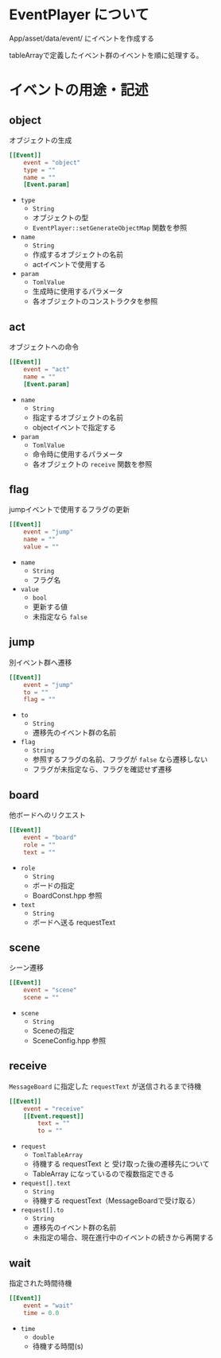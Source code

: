 # EventPlayer について

App/asset/data/event/ にイベントを作成する

tableArrayで定義したイベント群のイベントを順に処理する。

# イベントの用途・記述

## object
オブジェクトの生成

```toml
[[Event]]
    event = "object"
    type = ""
    name = ""
    [Event.param]
```

- `type`
    - `String`
    - オブジェクトの型
    - `EventPlayer::setGenerateObjectMap` 関数を参照
- `name`
    - `String`
    - 作成するオブジェクトの名前
    - actイベントで使用する
- `param`
    - `TomlValue`
    - 生成時に使用するパラメータ
    - 各オブジェクトのコンストラクタを参照

## act
オブジェクトへの命令

```toml
[[Event]]
    event = "act"
    name = ""
    [Event.param]
```

- `name`
    - `String`
    - 指定するオブジェクトの名前
    - objectイベントで指定する
- `param`
    - `TomlValue`
    - 命令時に使用するパラメータ
    - 各オブジェクトの `receive` 関数を参照

## flag
jumpイベントで使用するフラグの更新

```toml
[[Event]]
    event = "jump"
    name = ""
    value = ""
```

- `name`
    - `String`
    - フラグ名
- `value`
    - `bool`
    - 更新する値
    - 未指定なら `false`

## jump
別イベント群へ遷移

```toml
[[Event]]
    event = "jump"
    to = ""
    flag = ""
```

- `to`
    - `String`
    - 遷移先のイベント群の名前
- `flag`
    - `String`
    - 参照するフラグの名前、フラグが `false` なら遷移しない
    - フラグが未指定なら、フラグを確認せず遷移

## board
他ボードへのリクエスト

```toml
[[Event]]
    event = "board"
    role = ""
    text = ""
```

- `role`
    - `String`
    - ボードの指定
    - BoardConst.hpp 参照
- `text`
    - `String`
    - ボードへ送る requestText

## scene
シーン遷移

```toml
[[Event]]
    event = "scene"
    scene = ""
```

- `scene`
    - `String`
    - Sceneの指定
    - SceneConfig.hpp 参照

## receive
`MessageBoard` に指定した `requestText` が送信されるまで待機

```toml
[[Event]]
    event = "receive"
    [[Event.request]]
        text = ""
        to = ""
```

- `request`
    - `TomlTableArray`
    - 待機する requestText と 受け取った後の遷移先について
    - TableArray になっているので複数指定できる
- `request[].text`
    - `String`
    - 待機する requestText（MessageBoardで受け取る）
- `request[].to`
    - `String`
    - 遷移先のイベント群の名前
    - 未指定の場合、現在進行中のイベントの続きから再開する

## wait
指定された時間待機

```toml
[[Event]]
    event = "wait"
    time = 0.0
```

- `time`
    - `double`
    - 待機する時間(s)
